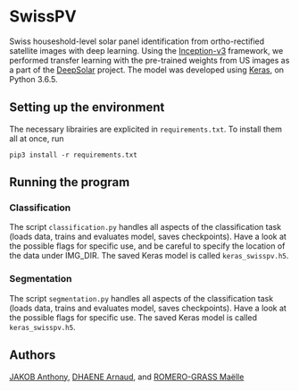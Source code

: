 # SwissPV
Swiss houseshold-level solar panel identification from ortho-rectified satellite images with deep learning. Using the [Inception-v3](https://arxiv.org/pdf/1512.00567.pdf) framework, we performed transfer learning with the pre-trained weights from US images as a part of the [DeepSolar](http://web.stanford.edu/group/deepsolar/home) project.
The model was developed using [Keras](https://keras.io/), on Python 3.6.5.

## Setting up the environment
The necessary librairies are explicited in `requirements.txt`. To install them all at once, run
```
pip3 install -r requirements.txt
```

## Running the program
### Classification
The script ```classification.py``` handles all aspects of the classification task (loads data, trains and evaluates model, saves checkpoints). Have a look at the possible flags for specific use, and be careful to specify the location of the data under IMG_DIR. The saved Keras model is called ```keras_swisspv.h5```.

### Segmentation
The script ```segmentation.py``` handles all aspects of the classification task (loads data, trains and evaluates model, saves checkpoints). Have a look at the possible flags for specific use. The saved Keras model is called ```keras_swisspv.h5```.

## Authors

[JAKOB Anthony](https://github.com/antjak), [DHAENE Arnaud](https://github.com/arnauddhaene), and [ROMERO-GRASS Maëlle](https://github.com/maelleromero)
